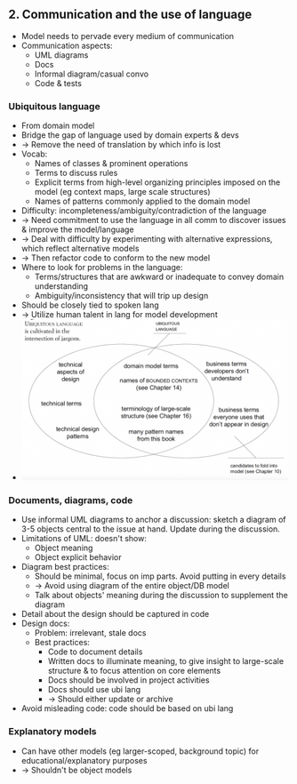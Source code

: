 ## 2. Communication and the use of language
- Model needs to pervade every medium of communication
- Communication aspects:
  - UML diagrams
  - Docs
  - Informal diagram/casual convo
  - Code & tests
### Ubiquitous language
- From domain model
- Bridge the gap of language used by domain experts & devs
- -> Remove the need of translation by which info is lost
- Vocab:
  - Names of classes & prominent operations
  - Terms to discuss rules
  - Explicit terms from high-level organizing principles imposed on the model (eg context maps, large scale structures)
  - Names of patterns commonly applied to the domain model
- Difficulty: incompleteness/ambiguity/contradiction of the language
- -> Need commitment to use the language in all comm to discover issues & improve the model/language
- -> Deal with difficulty by experimenting with alternative expressions, which reflect alternative models
- -> Then refactor code to conform to the new model
- Where to look for problems in the language:
  - Terms/structures that are awkward or inadequate to convey domain understanding
  - Ambiguity/inconsistency that will trip up design
- Should be closely tied to spoken lang
- -> Utilize human talent in lang for model development
- <img src="./resources/2.3.png" width="600">

### Documents, diagrams, code
- Use informal UML diagrams to anchor a discussion:
sketch a diagram of 3-5 objects central to the issue at hand. Update during the discussion.
- Limitations of UML: doesn't show:
  - Object meaning
  - Object explicit behavior
- Diagram best practices:
  - Should be minimal, focus on imp parts. Avoid putting in every details
  - -> Avoid using diagram of the entire object/DB model
  - Talk about objects' meaning during the discussion to supplement the diagram
- Detail about the design should be captured in code
- Design docs:
  - Problem: irrelevant, stale docs
  - Best practices:
    - Code to document details
    - Written docs to illuminate meaning, to give insight to large-scale structure & to focus attention on core elements
    - Docs should be involved in project activities
    - Docs should use ubi lang
    - -> Should either update or archive
- Avoid misleading code: code should be based on ubi lang

### Explanatory models
- Can have other models (eg larger-scoped, background topic) for educational/explanatory purposes
- -> Shouldn't be object models